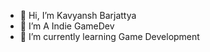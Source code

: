 - 👋 Hi, I’m Kavyansh Barjattya
- 👀 I’m A Indie GameDev
- 🌱 I’m currently learning Game Development


<!---
kavyanshbarjattya/kavyanshbarjattya is a ✨ special ✨ repository because its `README.md` (this file) appears on your GitHub profile.
You can click the Preview link to take a look at your changes.
--->
